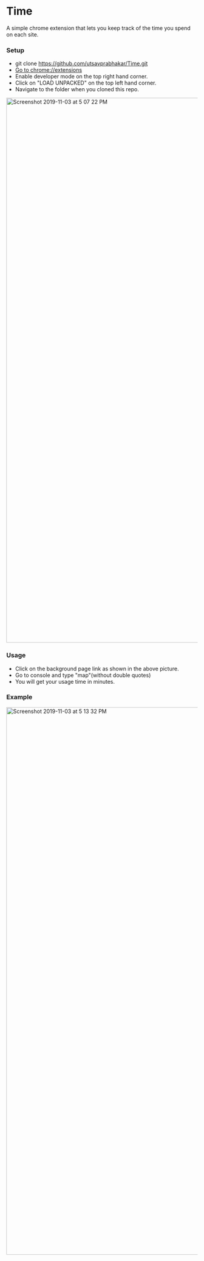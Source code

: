 # Time
A simple chrome extension that lets you keep track of the time you spend on each site.

### Setup
* git clone https://github.com/utsavprabhakar/Time.git
* [Go to <chrome://extensions>](chrome://extensions)
* Enable developer mode on the top right hand corner.
* Click on "LOAD UNPACKED" on the top left hand corner.
* Navigate to the folder when you cloned this repo.


<img width="1433" alt="Screenshot 2019-11-03 at 5 07 22 PM" src="https://user-images.githubusercontent.com/31408913/68084508-86970000-fe5c-11e9-92e2-930b830a2c8c.png">

### Usage
* Click on the background page link as shown in the above picture.
* Go to console and type "map"(without double quotes)
* You will get your usage time in minutes.

### Example
<img width="1440" alt="Screenshot 2019-11-03 at 5 13 32 PM" src="https://user-images.githubusercontent.com/31408913/68084570-5439d280-fe5d-11e9-9adb-260ab2a08338.png">

